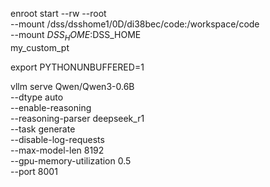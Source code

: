 enroot start --rw --root \
    --mount /dss/dsshome1/0D/di38bec/code:/workspace/code \
    --mount $DSS_HOME:$DSS_HOME \
    my_custom_pt


export PYTHONUNBUFFERED=1

vllm serve Qwen/Qwen3-0.6B \
    --dtype auto \
    --enable-reasoning \
    --reasoning-parser deepseek_r1 \
    --task generate \
    --disable-log-requests \
    --max-model-len 8192 \
    --gpu-memory-utilization 0.5 \
    --port 8001